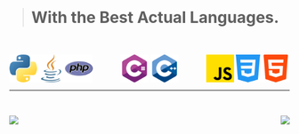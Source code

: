 &nbsp;

> # With the Best Actual Languages.

&nbsp;

<div align="center">
  <img align="left" src="images/python.png" width="50px" height="50px">
  <img align="right" src="images/html-5.png" width="50px" height="50px">
  <img align="right" src="images/css-3.png" width="50px" height="50px">
  <img align="center" src="images/c-sharp.png" width="50px" height="50px">
  <img align="right" src="images/js.png" width="50px" height="50px">
  <img align="center" src="images/c-.png" width="50px" height="50px">
  <img align="left" src="images/java.png" width="50px" height="50px">
  <img align="left" src="images/php.png" width="50px" height="50px">
</div>

---

&nbsp;

<div>
  <img align="left" src="https://views.whatilearened.today/views/github/Kentomii/verma-anushka.svg">
  <img align="right" src="https://img.shields.io/badge/Gracias%20por%20visitarme%20Negro-!-1EAEDB.svg">
</div>
